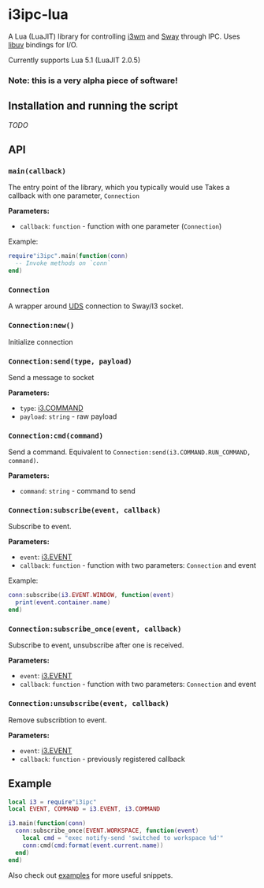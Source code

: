 # i3ipc-lua

A Lua (LuaJIT) library for controlling [i3wm](https://i3wm.org/)
and [Sway](https://swaywm.org/) through IPC.
Uses [libuv](https://github.com/luvit/luv) bindings for I/O.

Currently supports Lua 5.1 (LuaJIT 2.0.5)

### Note: this is a very alpha piece of software!


## Installation and running the script
_TODO_


## API

### `main(callback)`
The entry point of the library, which you typically would use
Takes a callback with one parameter, `Connection`

**Parameters:**
- `callback`: `function` - function with one parameter (`Connection`)

Example:
```lua
require"i3ipc".main(function(conn)
  -- Invoke methods on `conn`
end)
```

### `Connection`
A wrapper around [UDS](https://en.wikipedia.org/wiki/Unix_domain_socket)
connection to Sway/I3 socket.

### `Connection:new()`
Initialize connection

### `Connection:send(type, payload)`
Send a message to socket

**Parameters:**
- `type`: [i3.COMMAND](https://i3wm.org/docs/ipc.html#_sending_messages_to_i3)
- `payload`: `string` - raw payload

### `Connection:cmd(command)`
Send a command.
Equivalent to `Connection:send(i3.COMMAND.RUN_COMMAND, command)`.

**Parameters:**
- `command`: `string` - command to send

### `Connection:subscribe(event, callback)`
Subscribe to event.

**Parameters:**
- `event`: [i3.EVENT](https://i3wm.org/docs/ipc.html#_reply_format)
- `callback`: `function` - function with two parameters: `Connection` and event

Example:
```lua
conn:subscribe(i3.EVENT.WINDOW, function(event)
  print(event.container.name)
end)
```

### `Connection:subscribe_once(event, callback)`
Subscribe to event, unsubscribe after one is received.

**Parameters:**
- `event`: [i3.EVENT](https://i3wm.org/docs/ipc.html#_reply_format)
- `callback`: `function` - function with two parameters: `Connection` and event

### `Connection:unsubscribe(event, callback)`
Remove subscribtion to event.

**Parameters:**
- `event`: [i3.EVENT](https://i3wm.org/docs/ipc.html#_reply_format)
- `callback`: `function` - previously registered callback


## Example

```lua
local i3 = require"i3ipc"
local EVENT, COMMAND = i3.EVENT, i3.COMMAND

i3.main(function(conn)
  conn:subscribe_once(EVENT.WORKSPACE, function(event)
    local cmd = "exec notify-send 'switched to workspace %d'"
    conn:cmd(cmd:format(event.current.name))
  end)
end)
```

Also check out [examples](./examples) for more useful snippets.
